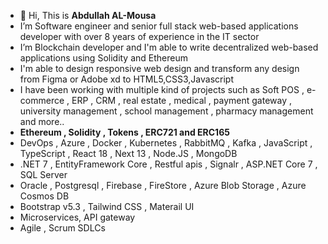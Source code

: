- 👋 Hi, This is **Abdullah AL-Mousa**
- I’m Software engineer and senior full stack web-based applications developer with over 8 years of experience in the IT sector
- I’m Blockchain developer and I'm able to write decentralized web-based applications using Solidity and Ethereum
- I'm able to design responsive web design and transform any design from Figma or Adobe xd to HTML5,CSS3,Javascript
- I have been working with multiple kind of projects such as  Soft POS , e-commerce , ERP , CRM , real estate , medical , payment gateway , university management , 
  school management , pharmacy management and more..
-  **Ethereum , Solidity , Tokens , ERC721 and ERC165**
-  DevOps , Azure , Docker , Kubernetes , RabbitMQ , Kafka , JavaScript , TypeScript , React 18 , Next 13 , Node.JS , MongoDB
- .NET 7 , EntityFramework Core , Restful apis , Signalr , ASP.NET Core 7 , SQL Server
- Oracle , Postgresql , Firebase , FireStore , Azure Blob Storage ,  Azure Cosmos DB
- Bootstrap v5.3 , Tailwind CSS , Materail UI
- Microservices, API gateway
- Agile , Scrum SDLCs

  

 
